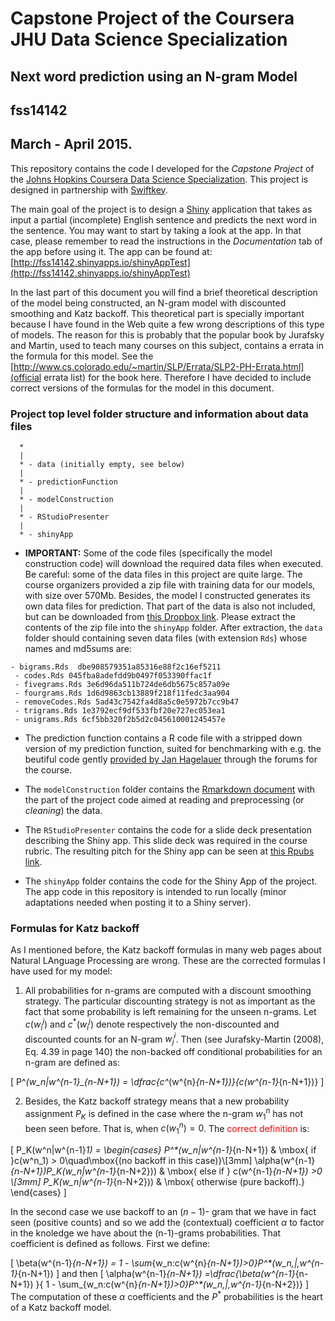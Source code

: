 # Capstone Project of the Coursera JHU Data Science Specialization
## Next word prediction using an N-gram Model
## fss14142
## March - April 2015.
  
This repository contains the code I developed for the *Capstone Project*  of the 
[Johns Hopkins Coursera Data Science Specialization](https://www.coursera.org/specialization/jhudatascience/1?utm_medium=listingPage). This project is designed in partnership with [Swiftkey](http://swiftkey.com/).

The main goal of the project is to design a [Shiny](http://shiny.rstudio.com/) application that takes as input a partial (incomplete) English sentence and predicts the next word in the sentence. You may want to start by taking a look at the app. In that case, please remember to read the instructions in the *Documentation* tab of the app before using it. The app can be found at:  
[http://fss14142.shinyapps.io/shinyAppTest](http://fss14142.shinyapps.io/shinyAppTest)

In the last part of this document you will find a brief theoretical description of the model being constructed, an N-gram model with discounted smoothing and Katz backoff. This theoretical part is specially important because I have found in the Web quite a few wrong descriptions of this type of models. The reason for this is probably that the popular book by Jurafsky and Martin, used to teach many courses on this subject, contains a errata in the formula for this model. See the [http://www.cs.colorado.edu/~martin/SLP/Errata/SLP2-PH-Errata.html](official errata list) for the book here.  Therefore I have decided to include correct versions of the formulas for the model in this document.

### Project top level folder structure and information about data files

```
  *
  |
  * - data (initially empty, see below)
  |
  * - predictionFunction
  |
  * - modelConstruction
  |
  * - RStudioPresenter
  |
  * - shinyApp
```

+ **IMPORTANT:** Some of the code files (specifically the model construction code) will download the  required data files when executed. Be careful: some of the data files in this project are quite large. The course organizers provided a zip file  with training data for our models, with size over 570Mb. Besides, the model I constructed generates its own data files for prediction. That part of the data is also not included, but can be downloaded from [this Dropbox link](https://www.dropbox.com/s/qrlxzhol8b8yubi/CapstoneShinyData.zip?dl=0). Please extract the contents of the zip file into the `shinyApp` folder. After extraction, the `data` folder should containing seven data files (with extension `Rds`) whose names and md5sums are:

```
- bigrams.Rds  dbe908579351a85316e88f2c16ef5211
 - codes.Rds 045fba8adefdd9b0497f053390ffac1f
 - fivegrams.Rds 3e6d96da511b724de6db5675c857a09e
 - fourgrams.Rds 1d6d9863cb13889f218f11fedc3aa904
 - removeCodes.Rds 5ad43c7542fa4d8a5c0e5972b7cc9b47
 - trigrams.Rds 1e3792ecf9df533fbf20e727ec053ea1
 - unigrams.Rds 6cf5bb320f2b5d2c045610001245457e
```

+ The prediction function contains a R code file with a stripped down version of my prediction function, suited for benchmarking with e.g. the beutiful code gently [provided by Jan Hagelauer](https://github.com/jan-san/dsci-benchmark) through the forums for the course.

+ The `modelConstruction` folder contains the [Rmarkdown document](http://rmarkdown.rstudio.com/) with the part of the project code aimed at reading and preprocessing (or *cleaning*) the data.

+ The `RStudioPresenter` contains the code for a slide deck presentation describing the Shiny app. This slide deck was required in the course rubric. The resulting pitch for the Shiny app can be seen at [this Rpubs link](http://rpubs.com/fss14142/76542).
 
+ The `shinyApp` folder contains the code for the Shiny App of the project. The app code in this repository is intended to run locally (minor adaptations needed when posting it to a Shiny server).       
       
   
### Formulas for Katz backoff


As I mentioned before, the Katz backoff formulas in many web pages about Natural LAnguage Processing are wrong. These are the corrected formulas I have used for my model:

1. All probabilities for n-grams are computed with a discount smoothing strategy. The particular discounting strategy is not as important as the fact that some probability is left remaining for the unseen n-grams. Let $c(w^j_i)$ and $c^*(w^j_i)$ denote respectively the non-discounted and discounted counts for an N-gram $w^i_j$. Then (see Jurafsky-Martin (2008), Eq. 4.39 in page 140) the non-backed off conditional probabilities for an n-gram are defined as:

\[
P^*(w_n|w^{n-1}_{n-N+1}) = \dfrac{c^*(w^{n}_{n-N+1})}{c(w^{n-1}_{n-N+1})}
\]

2. Besides, the Katz backoff strategy means that a new probability assignment $P_K$ is defined in the case where the n-gram $w^n_1$ has not been seen before. That is, when $c(w^n_1) = 0$. The <font color="red">correct definition</font> is:

\[
P_K(w^n|w^{n-1}_1) = 
\begin{cases}
P^*(w_n|w^{n-1}_{n-N+1}) & \mbox{ if }c(w^n_1) > 0\quad\mbox{(no backoff in this case)}\\[3mm]
\alpha(w^{n-1}_{n-N+1})P_K(w_n|w^{n-1}_{n-N+2})) & \mbox{ else if } c(w^{n-1}_{n-N+1}) >0 \\[3mm]
P_K(w_n|w^{n-1}_{n-N+2})) & \mbox{ otherwise (pure backoff).}
\end{cases}
\]

In the second case we use backoff to an $(n-1)$- gram that we have in fact seen (positive counts) and so we add the (contextual) coefficient $\alpha$ to factor in the knoledge we have about the (n-1)-grams probabilities. That coefficient is defined as follows. First we define:

\[
\beta(w^{n-1}_{n-N+1}) = 1 - \sum_{w_n:c(w^{n}_{n-N+1})>0}P^*(w_n\,|\,w^{n-1}_{n-N+1})
\]
and then
\[
\alpha(w^{n-1}_{n-N+1}) =\dfrac{\beta(w^{n-1}_{n-N+1}) }{ 1 - \sum_{w_n:c(w^{n}_{n-N+1})>0}P^*(w_n\,|\,w^{n-1}_{n-N+2})}
\]
The computation of these $\alpha$ coefficients and the $P^*$ probabilities is the heart of a Katz backoff model.



